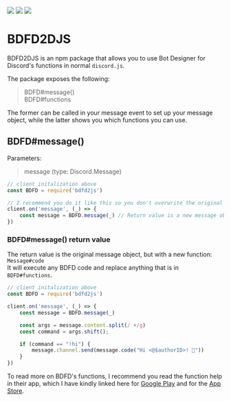 ![](https://repl.it/badge/github/dainfloop/bdfd2djs) ![](https://img.shields.io/github/stars/dainfloop/bdfd2djs.svg) ![](https://img.shields.io/github/forks/dainfloop/bdfd2djs.svg)

# BDFD2DJS
BDFD2DJS is an npm package that allows you to use Bot Designer for Discord's functions in normal `discord.js`.

The package exposes the following:

> BDFD#message()  
> BDFD#functions

The former can be called in your message event to set up your message object, while the latter shows you which functions you can use.

## BDFD#message()
Parameters: 
> message (type: Discord.Message)

```js
// client initalization above
const BDFD = require('bdfd2js')

// I recommend you do it like this so you don't overwrite the original message object
client.on('message', (_) => {
    const message = BDFD.message(_) // Return value is a new message object, read below
})
```

### BDFD#message() return value
The return value is the original message object, but with a new function: `Message#code`  
It will execute any BDFD code and replace anything that is in `BDFD#functions`.

```js
// client initalization above
const BDFD = require('bdfd2js')

client.on('message', (_) => {
    const message = BDFD.message(_)

    const args = message.content.split(/ +/g)
    const command = args.shift();

    if (command == "!hi") {
        message.channel.send(message.code("Hi <@$authorID>! 👋"))
    }
})
```

To read more on BDFD's functions, I recommend you read the function help in their app, which I have kindly linked here for [Google Play](https://play.google.com/store/apps/details?id=com.jakubtomana.discordbotdesinger&utm_source=main_page&pcampaignid=pcampaignidMKT-Other-global-all-co-prtnr-py-PartBadge-Mar2515-1) and for the [App Store](https://apps.apple.com/us/app/bot-designer-for-discord/id1495536477).
